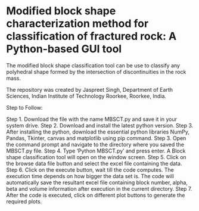 # Modified block shape characterization method for classification of fractured rock: A Python-based GUI tool
The modified block shape classification tool can be use to classify any polyhedral shape formed by the intersection of discontinuities in the rock mass. 

The repository was created by Jaspreet Singh, Department of Earth Sciences, Indian Institute of Technology Roorkee, Roorkee, India. 

Step to Follow:

Step 1. Download the file with the name MBSCT.py and save it in your system drive.
Step 2. Download and install the latest python version.
Step 3. After installing the python, download the essential python libraries NumPy, Pandas, Tkinter, canvas and matplotlib using pip command.
Step 3. Open the command prompt and navigate to the directory where you saved the MBSCT.py file.
Step 4. Type ‘Python MBSCT.py’ and press enter. A Block shape classification tool will open on the window screen. 
Step 5. Click on the browse data file button and select the excel file containing the data.  
Step 6. Click on the execute button, wait till the code computes. The execution time depends on how bigger the data set is. The code will  automatically save the resultant excel file containing block number, alpha, beta and volume information after execution in the current directory. 
Step 7. After the code is executed, click on different plot buttons to generate the required plots.
